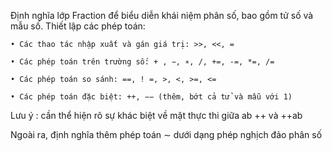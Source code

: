 Định nghĩa lớp Fraction để biểu diễn khái niệm phân số, bao gồm tử số và mẫu số. Thiết lập các phép toán:

    • Các thao tác nhập xuất và gán giá trị: >>, <<, =
    
    • Các phép toán trên trường số: + , −, ∗, /, +=, -=, *=, /=
    
    • Các phép toán so sánh: ==, ! =, >, <, >=, <=
    
    • Các phép toán đặc biệt: ++, −− (thêm, bớt cả tử và mẫu với 1)
    
Lưu ý : cần thể hiện rõ sự khác biệt về mặt thực thi giữa ab ++ và ++ab

Ngoài ra, định nghĩa thêm phép toán ∼ dưới dạng phép nghịch đảo phân số
